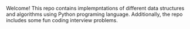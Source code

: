 Welcome! 
This repo contains implempntations of different data structures and algorithms using Python programing language. Additionally, the repo includes some fun coding interview problems. 
